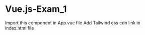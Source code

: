 # Vue.js-Exam_1
Import this component in App.vue file 
Add Tailwind css cdn link in index.html file
